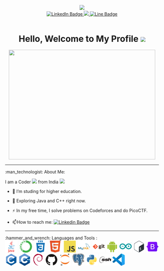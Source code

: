 <div id="header" align="center">
  <img src="https://media.giphy.com/media/M9gbBd9nbDrOTu1Mqx/giphy.gif" width="150"/>
</div>
<div id="badges" align="center">
  <a href="https://www.linkedin.com/in/aadithyan-raju/">
    <img src="https://img.shields.io/badge/LinkedIn-blue?style=for-the-badge&logo=linkedin&logoColor=white" alt="LinkedIn Badge"/>
  </a>
  <a href="https://www.instagram.com/aadithyan.raju/">
    <img src="https://img.shields.io/badge/Instagram-E4405F?style=for-the-badge&logo=instagram&logoColor=white"/>
  </a>
  <a href="https://line.me/ti/p/OHK2agoMg7">
    <img src="https://img.shields.io/badge/Line-00C300?style=for-the-badge&logo=line&logoColor=white" alt="Line Badge"/>
  </a><br>
  <img src="https://komarev.com/ghpvc/?username=AadithyanRaju&style=flat-square&color=blue" alt=""/>
</div>
<h1 align="center">
  Hello, Welcome to My Profile
  <img src="https://media.giphy.com/media/hvRJCLFzcasrR4ia7z/giphy.gif" width="30px"/>
</h1>
<div align="center">
  <img src="https://media.giphy.com/media/dWesBcTLavkZuG35MI/giphy.gif" width="480" height="360"/>
</div>
<hr>
:man_technologist: About Me:
<p>
  I am a Coder <img src="https://media4.giphy.com/media/RbDKaczqWovIugyJmW/giphy.gif" width="25"> from India <img src="https://upload.wikimedia.org/wikipedia/en/thumb/4/41/Flag_of_India.svg/1200px-Flag_of_India.svg.png" width="25"> 
</p>

- :telescope: I’m studing for higher education.

- :seedling: Exploring Java and C++ right now.

- :zap: In my free time, I solve problems on Codeforces and do PicoCTF.

- :mailbox:How to reach me: [![Linkedin Badge](https://img.shields.io/badge/-Linkedin-blue?style=flat&logo=Linkedin&logoColor=white)](https://www.linkedin.com/in/aadithyan-raju/)

<hr>
:hammer_and_wrench: Languages and Tools :
<div>
  <img src="https://github.com/devicons/devicon/blob/master/icons/java/java-original-wordmark.svg" title="Java" alt="Java" width="40" height="40"/>&nbsp;
  <img src="https://github.com/devicons/devicon/blob/master/icons/anaconda/anaconda-original.svg" title="Anaconda" alt="Anaconda" width="40" height="40"/>&nbsp;
  <img src="https://github.com/devicons/devicon/blob/master/icons/css3/css3-plain-wordmark.svg"  title="CSS3" alt="CSS" width="40" height="40"/>&nbsp;
  <img src="https://github.com/devicons/devicon/blob/master/icons/html5/html5-original.svg" title="HTML5" alt="HTML" width="40" height="40"/>&nbsp;
  <img src="https://github.com/devicons/devicon/blob/master/icons/javascript/javascript-original.svg" title="JavaScript" alt="JavaScript" width="40" height="40"/>&nbsp;
  <img src="https://github.com/devicons/devicon/blob/master/icons/mysql/mysql-original-wordmark.svg" title="MySQL"  alt="MySQL" width="40" height="40"/>&nbsp;
  <img src="https://github.com/devicons/devicon/blob/master/icons/git/git-original-wordmark.svg" title="Git" **alt="Git" width="40" height="40"/>
<img src="https://github.com/devicons/devicon/blob/master/icons/android/android-original.svg" title="android" **alt="android" width="40" height="40"/>
<img src="https://github.com/devicons/devicon/blob/master/icons/arduino/arduino-original.svg" title="Arduino" **alt="Arduino" width="40" height="40"/>
<img src="https://github.com/devicons/devicon/blob/master/icons/bash/bash-original.svg" title="Bash" **alt="Bash" width="40" height="40"/>
<img src="https://github.com/devicons/devicon/blob/master/icons/bootstrap/bootstrap-original.svg" title="Bootstrap" **alt="Bootstrap" width="40" height="40"/>
<img src="https://github.com/devicons/devicon/blob/master/icons/c/c-original.svg" title="C" **alt="C" width="40" height="40"/>
<img src="https://github.com/devicons/devicon/blob/master/icons/cplusplus/cplusplus-original.svg" title="C++" **alt="C++" width="40" height="40"/>
<img src="https://github.com/devicons/devicon/blob/master/icons/debian/debian-original.svg" title="Debian" **alt="Debian" width="40" height="40"/>
<img src="https://github.com/devicons/devicon/blob/master/icons/github/github-original.svg" title="Github" **alt="Github" width="40" height="40"/>
<img src="https://github.com/devicons/devicon/blob/master/icons/jupyter/jupyter-original.svg" title="Jupyter" **alt="Jupyter" width="40" height="40"/>
<img src="https://github.com/devicons/devicon/blob/master/icons/postgresql/postgresql-original.svg" title="Postgresql" **alt="Postgresql" width="40" height="40"/>
<img src="https://github.com/devicons/devicon/blob/master/icons/python/python-original.svg" title="Python3" **alt="Python3" width="40" height="40"/>
<img src="https://github.com/devicons/devicon/blob/master/icons/ssh/ssh-original-wordmark.svg" title="ssh" **alt="ssh" width="40" height="40"/>
<img src="https://github.com/devicons/devicon/blob/master/icons/vscode/vscode-original.svg" title="VS Code" **alt="VS Code" width="40" height="40"/>
</div>
